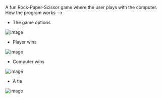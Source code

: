 A fun Rock-Paper-Scissor game where the user plays with the computer.
How the program works -->
*  The game options

![image](https://github.com/AnuragGhosh02/CODSOFT/assets/145028840/795c7e1b-8045-4bca-94ea-ae1b3a0f6be9)

*  Player wins

![image](https://github.com/AnuragGhosh02/CODSOFT/assets/145028840/c3c185b0-00a6-4576-be71-cc5488b42ec5)

*  Computer wins

![image](https://github.com/AnuragGhosh02/CODSOFT/assets/145028840/8e4b5dd7-74c7-4220-a7bd-51d285a7bad6)

*  A tie

![image](https://github.com/AnuragGhosh02/CODSOFT/assets/145028840/1ce5bd67-815e-4f17-8f22-04c8570a6c1e)
